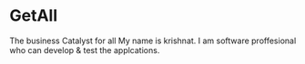 # GetAll
The business Catalyst for all
My name is krishnat. I am software proffesional who can develop & test the applcations.
